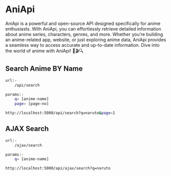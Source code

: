 # AniApi
AniApi is a powerful and open-source API designed specifically for anime enthusiasts. With AniApi, you can effortlessly retrieve detailed information about anime series, characters, genres, and more. Whether you’re building an anime-related app, website, or just exploring anime data, AniApi provides a seamless way to access accurate and up-to-date information. Dive into the world of anime with AniApi! 🌟🎬🔍
##
## Search Anime BY Name

```bash
url:-
    /api/search

params:-
    q= [anime-name]
    page= [page-no]

http://localhost:5000/api/search?q=naruto&page=1
```

## AJAX Search

```bash
url:- 
    /ajax/search

params:-
    q= [anime-name]

http://localhost:5000/api/ajax/search?q=naruto
```